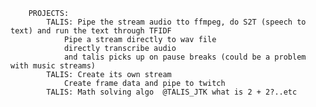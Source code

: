 


		PROJECTS:
			TALIS: Pipe the stream audio tto ffmpeg, do S2T (speech to text) and run the text through TFIDF
				Pipe a stream directly to wav file
				directly transcribe audio
				and talis picks up on pause breaks (could be a problem with music streams)
			TALIS: Create its own stream
				Create frame data and pipe to twitch
			TALIS: Math solving algo  @TALIS_JTK what is 2 + 2?..etc
